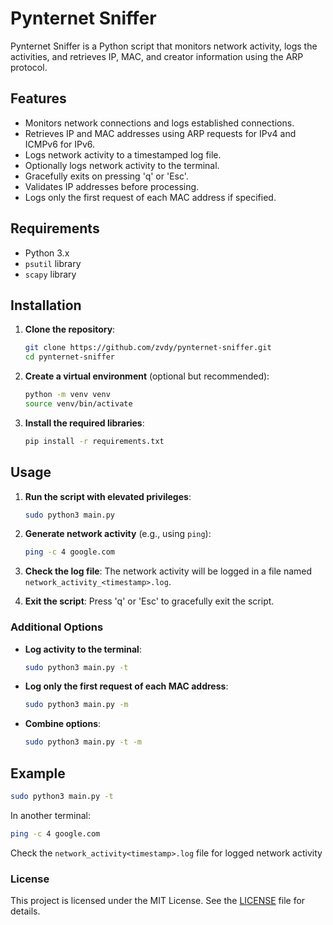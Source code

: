# Pynternet Sniffer

Pynternet Sniffer is a Python script that monitors network activity, logs the activities, and retrieves IP, MAC, and creator information using the ARP protocol.

## Features

- Monitors network connections and logs established connections.
- Retrieves IP and MAC addresses using ARP requests for IPv4 and ICMPv6 for IPv6.
- Logs network activity to a timestamped log file.
- Optionally logs network activity to the terminal.
- Gracefully exits on pressing 'q' or 'Esc'.
- Validates IP addresses before processing.
- Logs only the first request of each MAC address if specified.

## Requirements

- Python 3.x
- `psutil` library
- `scapy` library

## Installation

1. **Clone the repository**:
    ```sh
    git clone https://github.com/zvdy/pynternet-sniffer.git
    cd pynternet-sniffer
    ```

2. **Create a virtual environment** (optional but recommended):
    ```sh
    python -m venv venv
    source venv/bin/activate
    ```

3. **Install the required libraries**:
    ```sh
    pip install -r requirements.txt
    ```

## Usage

1. **Run the script with elevated privileges**:
    ```sh
    sudo python3 main.py
    ```

2. **Generate network activity** (e.g., using `ping`):
    ```sh
    ping -c 4 google.com
    ```

3. **Check the log file**:
    The network activity will be logged in a file named `network_activity_<timestamp>.log`.

4. **Exit the script**:
    Press 'q' or 'Esc' to gracefully exit the script.

### Additional Options

- **Log activity to the terminal**:
    ```sh
    sudo python3 main.py -t
    ```

- **Log only the first request of each MAC address**:
    ```sh
    sudo python3 main.py -m
    ```

- **Combine options**:
    ```sh
    sudo python3 main.py -t -m
    ```

## Example

```sh
sudo python3 main.py -t
```

In another terminal:

```sh
ping -c 4 google.com
```

Check the `network_activity<timestamp>.log` file for logged network activity

### License
This project is licensed under the MIT License. See the [LICENSE](LICENSE) file for details.